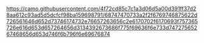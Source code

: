 https://camo.githubusercontent.com/4f72cd85c7c1a3d06d5a00d391ff37d28aa612c93ad5d5dcfcf98ba159698791/68747470733a2f2f6769746875622d726561646d652d73746174732e76657263656c2e6170702f6170693f757365726e616d653d657264656d3134392673686f775f69636f6e733d74727565267468656d653d746f6b796f6e69676874
